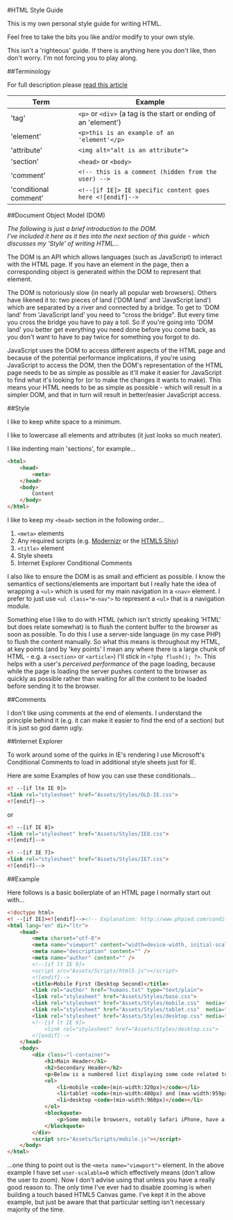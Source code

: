 #HTML Style Guide

This is my own personal style guide for writing HTML. 

Feel free to take the bits you like and/or modify to your own style.

This isn't a 'righteous' guide. If there is anything here you don't like, then don't worry. I'm not forcing you to play along.

##Terminology

For full description please [read this article](http://www.456bereastreet.com/archive/200508/html_tags_vs_elements_vs_attributes/)

Term                  | Example
--------------------- | -------------
'tag'                 | `<p>` or `<div>` (a tag is the start or ending of an 'element')
'element'             | `<p>this is an example of an 'element'</p>`
'attribute'           | `<img alt="alt is an attribute">`
'section'             | `<head>` or `<body>`
'comment'             | `<!-- this is a comment (hidden from the user) -->`
'conditional comment' | `<!--[if IE]> IE specific content goes here <![endif]-->`

##Document Object Model (DOM)

*The following is just a brief introduction to the DOM.  
I've included it here as it ties into the next section of this guide - which discusses my 'Style' of writing HTML…*

The DOM is an API which allows languages (such as JavaScript) to interact with the HTML page. If you have an element in the page, then a corresponding object is generated within the DOM to represent that element.

The DOM is notoriously slow (in nearly all popular web browsers). Others have likened it to: two pieces of land ('DOM land' and 'JavaScript land') which are separated by a river and connected by a bridge. To get to 'DOM land' from 'JavaScript land' you need to "cross the bridge". But every time you cross the bridge you have to pay a toll. So if you're going into 'DOM land' you better get everything you need done before you come back, as you don't want to have to pay twice for something you forgot to do.

JavaScript uses the DOM to access different aspects of the HTML page and because of the potential performance implications, if you're using JavaScript to access the DOM, then the DOM's representation of the HTML page needs to be as simple as possible as it'll make it easier for JavaScript to find what it's looking for (or to make the changes it wants to make). This means your HTML needs to be as simple as possible - which will result in a simpler DOM, and that in turn will result in better/easier JavaScript access.

##Style

I like to keep white space to a minimum. 

I like to lowercase all elements and attributes (it just looks so much neater).

I like indenting main 'sections', for example… 

```html
<html>
    <head>
        <meta>
    </head>
    <body>
        Content
    </body>
</html>
```

I like to keep my `<head>` section in the following order… 

1. `<meta>` elements
2. Any required scripts (e.g. [Modernizr](http://modernizr.com/) or the [HTML5 Shiv](https://github.com/aFarkas/html5shiv))
3. `<title>` element
4. Style sheets
5. Internet Explorer Conditional Comments

I also like to ensure the DOM is as small and efficient as possible. I know the semantics of sections/elements are important but I really hate the idea of wrapping a `<ul>` which is used for my main navigation in a `<nav>` element. I prefer to just use `<ul class="m-nav">` to represent a `<ul>` that is a navigation module.

Something else I like to do with HTML (which isn't strictly speaking 'HTML' but does relate somewhat) is to flush the content buffer to the browser as soon as possible. To do this I use a server-side language (in my case PHP) to flush the content manually. So what this means is throughout my HTML, at key points (and by 'key points' I mean any where there is a large chunk of HTML - e.g. a `<section>` or `<article>`) I'll stick in `<?php flush(); ?>`. This helps with a user's *perceived performance* of the page loading, because while the page is loading the server pushes content to the browser as quickly as possible rather than waiting for all the content to be loaded before sending it to the browser.

##Comments

I don't like using comments at the end of elements. I understand the principle behind it (e.g. it can make it easier to find the end of a section) but it is just so god damn ugly.

##Internet Explorer

To work around some of the quirks in IE's rendering I use Microsoft's Conditional Comments to load in additional style sheets just for IE.

Here are some Examples of how you can use these conditionals… 

```html
<! --[if lte IE 9]>
<link rel="stylesheet" href="Assets/Styles/OLD-IE.css">
<![endif]-->
```

or

```html
<! --[if IE 8]>
<link rel="stylesheet" href="Assets/Styles/IE8.css">
<![endif]-->

<! --[if IE 7]>
<link rel="stylesheet" href="Assets/Styles/IE7.css">
<![endif]-->
```

##Example

Here follows is a basic boilerplate of an HTML page I normally start out with… 

```html
<!doctype html>
<! --[if IE]><![endif]--><!-- Explanation: http://www.phpied.com/conditional-comments-block-downloads/ -->
<html lang="en" dir="ltr">
	<head>
		<meta charset="utf-8">
		<meta name="viewport" content="width=device-width, initial-scale=1, maximum-scale=1, user-scalable=0">
    	<meta name="description" content="" />
    	<meta name="author" content="" />
		<!--[if lt IE 9]>
		<script src="Assets/Scripts/html5.js"></script>
		<![endif]-->
		<title>Mobile First (Desktop Second)</title>
		<link rel="author" href="humans.txt" type="text/plain">
		<link rel="stylesheet" href="Assets/Styles/base.css">
		<link rel="stylesheet" href="Assets/Styles/mobile.css"  media="only screen and (min-width: 320px)">
        <link rel="stylesheet" href="Assets/Styles/tablet.css"  media="only screen and (min-width: 480px) and (max-width: 959px)">
        <link rel="stylesheet" href="Assets/Styles/desktop.css" media="only screen and (min-width: 960px)">
		<!--[if lt IE 9]>
			<link rel="stylesheet" href="Assets/Styles/desktop.css">
		<![endif]-->
	</head>
	<body>
        <div class="l-container">
            <h1>Main Header</h1>
            <h2>Secondary Header</h2>
            <p>Below is a numbered list displaying some code related to known screen dimensions</p>
            <ol>
                <li>mobile <code>(min-width:320px)</code></li>
                <li>tablet <code>(min-width:480px) and (max-width:959px)</code></li>
                <li>desktop <code>(min-width:960px)</code></li>
            </ol>
    		<blockquote>
    			<p>Some mobile browsers, notably Safari iPhone, have a default layout viewport of around 850 to 1000 pixels — much larger than the device width. (Why? In order to accomodate desktop sites whose developers did not test on mobile. Such sites usually stretch to roughly that width.)</p>
    		</blockquote>
        </div>
		<script src="Assets/Scripts/mobile.js"></script>
	</body>
</html>
```

…one thing to point out is the `<meta name="viewport">` element. In the above example I have set `user-scalable=0` which effectively means (don't allow the user to zoom). Now I don't advise using that unless you have a really good reason to. The only time I've ever had to disable zooming is when building a touch based HTML5 Canvas game. I've kept it in the above example, but just be aware that that particular setting isn't necessary majority of the time.